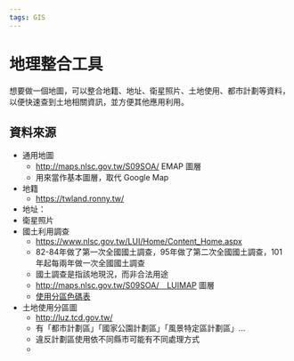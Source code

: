 ```yaml
---
tags: GIS
---
```


地理整合工具
==========

想要做一個地圖，可以整合地籍、地址、衛星照片、土地使用、都市計劃等資料，以便快速查到土地相關資訊，並方便其他應用利用。

資料來源
-------
* 通用地圖
    * http://maps.nlsc.gov.tw/S09SOA/ EMAP 圖層
    * 用來當作基本圖層，取代 Google Map
* 地籍
    * https://twland.ronny.tw/
* 地址：
* 衛星照片
* 國土利用調查
    * https://www.nlsc.gov.tw/LUI/Home/Content_Home.aspx
    * 82-84年做了第一次全國國土調查，95年做了第二次全國國土調查，101年起每兩年做一次全國國土調查
    * 國土調查是指該地現況，而非合法用途
    * http://maps.nlsc.gov.tw/S09SOA/　LUIMAP 圖層
    * [使用分區色碼表](https://maps.nlsc.gov.tw/demo/95RGB%E8%89%B2%E7%A2%BC%E8%A1%A8.jpg)
* 土地使用分區圖
    * http://luz.tcd.gov.tw/
    * 有「都市計劃區」「國家公園計劃區」「風景特定區計劃區」...
    * 違反計劃區使用依不同縣市可能有不同處理方式
    * 